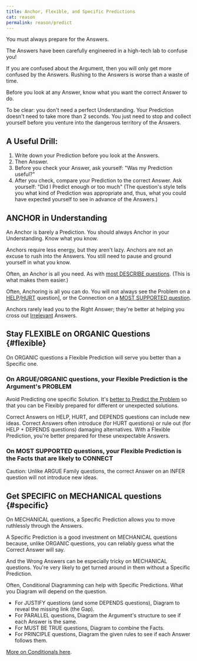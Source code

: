 ```yaml
---
title: Anchor, Flexible, and Specific Predictions
cat: reason
permalink: reason/predict
---
```


You must always prepare for the Answers.

The Answers have been carefully engineered in a high-tech lab to confuse you!

If you are confused about the Argument, then you will only get more confused by the Answers. Rushing to the Answers is worse than a waste of time.

Before you look at any Answer, know what you want the correct Answer to do.

To be clear: you don't need a perfect Understanding. Your Prediction doesn't need to take more than 2 seconds. You just need to stop and collect yourself before you venture into the dangerous territory of the Answers.

## A Useful Drill:

1. Write down your Prediction before you look at the Answers.
1. Then Answer.
1. Before you check your Answer, ask yourself: "Was my Prediction useful?"
1. After you check, compare your Prediction to the correct Answer. Ask yourself: "Did I Predict enough or too much" (The question's style tells you what kind of Prediction was appropriate and, thus, what you could have expected yourself to see in advance of the Answers.)

## ANCHOR in Understanding

An Anchor is barely a Prediction. You should always Anchor in your Understanding. Know what you know.

Anchors require less energy, but they aren't lazy. Anchors are not an excuse to rush into the Answers. You still need to pause and ground yourself in what you know.

Often, an Anchor is all you need. As with [most DESCRIBE questions][describe]. (This is what makes them easier.)

Often, Anchoring is all you can do. You will not always see the Problem on a [HELP][help]/[HURT][hurt] question], or the Connection on a [MOST SUPPORTED question][supported].

Anchors rarely lead you to the Right Answer; they're better at helping you cross out [Irrelevant][irrelevant] Answers.

## Stay FLEXIBLE on ORGANIC Questions {#flexible}

On ORGANIC questions a Flexible Prediction will serve you better than a Specific one.

### On ARGUE/ORGANIC questions, your Flexible Prediction is the Argument's PROBLEM

Avoid Predicting one specific Solution. It's [better to Predict the Problem][problem] so that you can be Flexibly prepared for different or unexpected solutions.

Correct Answers on HELP, HURT, and DEPENDS questions can include new ideas. Correct Answers often introduce (for HURT questions) or rule out (for HELP + DEPENDS questions) damaging alternatives. With a Flexible Prediction, you're better prepared for these unexpectable Answers.

### On MOST SUPPORTED questions, your Flexible Prediction is the Facts that are likely to CONNECT

Caution: Unlike ARGUE Family questions, the correct Answer on an INFER question will not introduce new ideas.

## Get SPECIFIC on MECHANICAL questions {#specific}

On MECHANICAL questions, a Specific Prediction allows you to move ruthlessly through the Answers.

A Specific Prediction is a good investment on MECHANICAL questions because, unlike ORGANIC questions, you can reliably guess what the Correct Answer will say.

And the Wrong Answers can be especially tricky on MECHANICAL questions. You're very likely to get turned around in them without a Specific Prediction.

Often, Conditional Diagramming can help with Specific Predictions. What you Diagram will depend on the question.

- For JUSTIFY questions (and some DEPENDS questions), Diagram to reveal the missing link (the Gap).
- For PARALLEL questions, Diagram the Argument's structure to see if each Answer is the same.
- For MUST BE TRUE questions, Diagram to combine the Facts.
- For PRINCIPLE questions, Diagram the given rules to see if each Answer follows them.

[More on Conditionals here][conditional].

[describe]: describe.html
[conditional]: conditionals.html
[problem]: flaws.html#solutions
[irrelevant]: ../glossary.html#relevance
[hurt]: argue.html#hurt
[help]: argue.html#hurt
[supported]: infer.html#most-supported